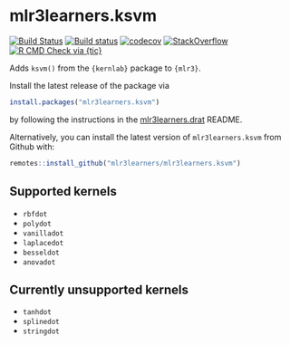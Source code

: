 # mlr3learners.ksvm

<!-- badges: start -->
[![Build Status](https://img.shields.io/travis/mlr3learners/mlr3learners.ksvm/master?label=Linux&logo=travis&style=flat-square)](https://travis-ci.org/mlr3learners/mlr3)
[![Build status](https://ci.appveyor.com/api/projects/status/j3qif5mvjmnlb412?svg=true)](https://ci.appveyor.com/project/mlr3learners/mlr3learners-ksvm)
[![codecov](https://codecov.io/gh/mlr3learners/mlr3learners.ksvm/branch/master/graph/badge.svg)](https://codecov.io/gh/mlr3learners/mlr3learners.ksvm)
[![StackOverflow](https://img.shields.io/badge/stackoverflow-mlr3-orange.svg)](https://stackoverflow.com/questions/tagged/mlr3)
[![R CMD Check via {tic}](https://img.shields.io/github/workflow/status/mlr3learners/mlr3learners.ksvm/R%20CMD%20Check%20via%20%7Btic%7D?logo=github&label=R%20CMD%20Check%20via%20{tic}&style=flat-square)](https://github.com/mlr3learners/mlr3learners.ksvm/actions)
<!-- badges: end -->

Adds `ksvm()` from the `{kernlab}` package to `{mlr3}`.

Install the latest release of the package via 

```r
install.packages("mlr3learners.ksvm")
```

by following the instructions in the [mlr3learners.drat](https://github.com/mlr3learners/mlr3learners.drat) README.


Alternatively, you can install the latest version of `mlr3learners.ksvm` from Github with:

```r
remotes::install_github("mlr3learners/mlr3learners.ksvm")
```

## Supported kernels

- `rbfdot`
- `polydot`
- `vanilladot`
- `laplacedot`
- `besseldot`
- `anovadot`

## Currently unsupported kernels

- `tanhdot`
- `splinedot`
- `stringdot`
